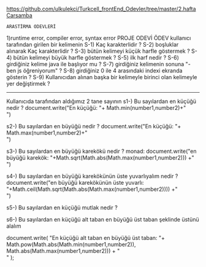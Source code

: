 https://github.com/ulkulekci/Turkcell_frontEnd_Odevler/tree/master/2.haftaCarsamba


    ARASTİRMA ODEVLERİ
 1)runtime error, compiler error, syntax error
    PROJE ODEVİ
 ÖDEV
 kullanıcı tarafından girilen bir kelimenin
  S-1) Kaç karakterlidir ?
  S-2) boşluklar alınarak Kaç karakterlidir ?
  S-3) bütün kelimeyi küçük harfle göstermek ?
  S-4) bütün kelimeyi büyük harfle göstermek ?
  S-5) ilk harf nedir  ?
  S-6) girdiğiniz kelime java ile başlıyor mu  ?
  S-7) girdiğiniz kelimenin sonuna "-ben js öğreniyorum"   ?
  S-8) girdiğiniz 0 ile 4 arasındaki indexi ekranda gösterin   ?
  S-9) Kullanıcıdan alınan başka bir kelimeyle birinci olan kelimeyle yer değiştirmek ?
****************************
 Kullanıcıda tarafından aldığımız 2 tane sayının
   s1-) Bu sayılardan en küçüğü nedir ?
 document.write("En küçüğü: "+ Math.min(number1,number2)+"<br/>")

   s2-) Bu sayılardan en büyüğü nedir ?
 document.write("En küçüğü: "+ Math.max(number1,number2)+"<br/>")

   s3-) Bu sayılardan en büyüğü karekökü nedir ?
 monad:
 document.write("en büyüğü karekök: "+Math.sqrt(Math.abs(Math.max(number1,number2)))  +"<br/>")

   s4-) Bu sayılardan en büyüğü karekökünün üste yuvarlıyalım nedir ?
document.write("en büyüğü karekökünün üste yuvarlı: "+Math.ceil(Math.sqrt(Math.abs(Math.max(number1,number2))))    +"<br/>")

   s5-) Bu sayılardan en küçüğü mutlak nedir ?

   s6-) Bu sayılardan en küçüğü alt taban en büyüğü üst taban şeklinde üstünü alalım

 document.write(  "En küçüğü alt taban en büyüğü üst taban: "+
  Math.pow(Math.abs(Math.min(number1,number2)), Math.abs(Math.max(number1,number2)))
 +
   "<br/>"
 );